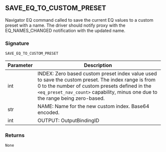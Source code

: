 ## SAVE\_EQ\_TO\_CUSTOM\_PRESET

Navigator EQ command called to save the current EQ values to a custom preset with a name. The driver should notify proxy with the EQ\_NAMES\_CHANGED notification with the updated name.


### Signature

`SAVE_EQ_TO_CUSTOM_PRESET`


| Parameter | Description |
| --- | --- |
| int | INDEX: Zero based custom preset index value used to save the custom preset.  The index range is from 0 to the number of custom presets defined in the `<eq_preset_nav_count>` capability, minus one due to the range being zero-based. |
| str | NAME: Name for the new custom index.  Base64 encoded. |
| int | OUTPUT: OutputBindingID |


### Returns

`None`



